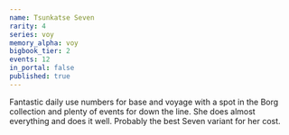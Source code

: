 ```yaml
---
name: Tsunkatse Seven
rarity: 4
series: voy
memory_alpha: voy
bigbook_tier: 2
events: 12
in_portal: false
published: true
---
```


Fantastic daily use numbers for base and voyage with a spot in the Borg collection and plenty of events for down the line. She does almost everything and does it well. Probably the best Seven variant for her cost.
